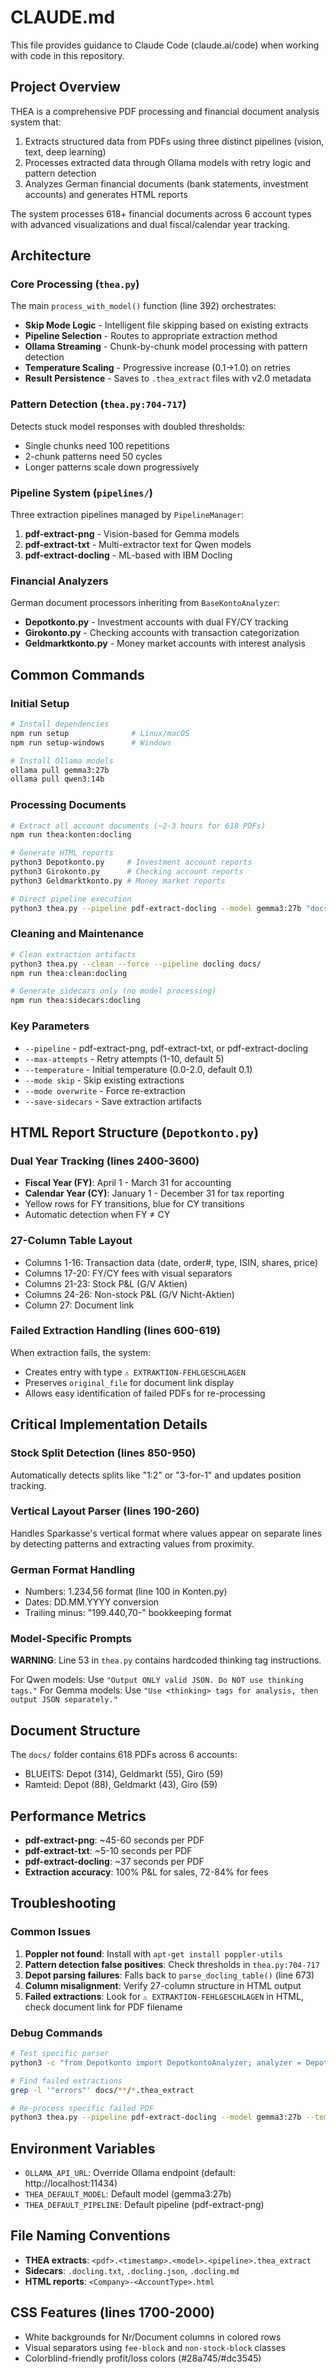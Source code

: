 # CLAUDE.md

This file provides guidance to Claude Code (claude.ai/code) when working with code in this repository.

## Project Overview

THEA is a comprehensive PDF processing and financial document analysis system that:
1. Extracts structured data from PDFs using three distinct pipelines (vision, text, deep learning)
2. Processes extracted data through Ollama models with retry logic and pattern detection
3. Analyzes German financial documents (bank statements, investment accounts) and generates HTML reports

The system processes 618+ financial documents across 6 account types with advanced visualizations and dual fiscal/calendar year tracking.

## Architecture

### Core Processing (`thea.py`)

The main `process_with_model()` function (line 392) orchestrates:
- **Skip Mode Logic** - Intelligent file skipping based on existing extracts
- **Pipeline Selection** - Routes to appropriate extraction method
- **Ollama Streaming** - Chunk-by-chunk model processing with pattern detection
- **Temperature Scaling** - Progressive increase (0.1→1.0) on retries
- **Result Persistence** - Saves to `.thea_extract` files with v2.0 metadata

### Pattern Detection (`thea.py:704-717`)

Detects stuck model responses with doubled thresholds:
- Single chunks need 100 repetitions
- 2-chunk patterns need 50 cycles
- Longer patterns scale down progressively

### Pipeline System (`pipelines/`)

Three extraction pipelines managed by `PipelineManager`:
1. **pdf-extract-png** - Vision-based for Gemma models
2. **pdf-extract-txt** - Multi-extractor text for Qwen models
3. **pdf-extract-docling** - ML-based with IBM Docling

### Financial Analyzers

German document processors inheriting from `BaseKontoAnalyzer`:
- **Depotkonto.py** - Investment accounts with dual FY/CY tracking
- **Girokonto.py** - Checking accounts with transaction categorization
- **Geldmarktkonto.py** - Money market accounts with interest analysis

## Common Commands

### Initial Setup
```bash
# Install dependencies
npm run setup              # Linux/macOS
npm run setup-windows      # Windows

# Install Ollama models
ollama pull gemma3:27b
ollama pull qwen3:14b
```

### Processing Documents
```bash
# Extract all account documents (~2-3 hours for 618 PDFs)
npm run thea:konten:docling

# Generate HTML reports
python3 Depotkonto.py     # Investment account reports
python3 Girokonto.py      # Checking account reports
python3 Geldmarktkonto.py # Money market reports

# Direct pipeline execution
python3 thea.py --pipeline pdf-extract-docling --model gemma3:27b "docs/**/*.pdf"
```

### Cleaning and Maintenance
```bash
# Clean extraction artifacts
python3 thea.py --clean --force --pipeline docling docs/
npm run thea:clean:docling

# Generate sidecars only (no model processing)
npm run thea:sidecars:docling
```

### Key Parameters
- `--pipeline` - pdf-extract-png, pdf-extract-txt, or pdf-extract-docling
- `--max-attempts` - Retry attempts (1-10, default 5)
- `--temperature` - Initial temperature (0.0-2.0, default 0.1)
- `--mode skip` - Skip existing extractions
- `--mode overwrite` - Force re-extraction
- `--save-sidecars` - Save extraction artifacts

## HTML Report Structure (`Depotkonto.py`)

### Dual Year Tracking (lines 2400-3600)
- **Fiscal Year (FY)**: April 1 - March 31 for accounting
- **Calendar Year (CY)**: January 1 - December 31 for tax reporting
- Yellow rows for FY transitions, blue for CY transitions
- Automatic detection when FY ≠ CY

### 27-Column Table Layout
- Columns 1-16: Transaction data (date, order#, type, ISIN, shares, price)
- Columns 17-20: FY/CY fees with visual separators
- Columns 21-23: Stock P&L (G/V Aktien)
- Columns 24-26: Non-stock P&L (G/V Nicht-Aktien)
- Column 27: Document link

### Failed Extraction Handling (lines 600-619)
When extraction fails, the system:
- Creates entry with type `⚠️ EXTRAKTION-FEHLGESCHLAGEN`
- Preserves `original_file` for document link display
- Allows easy identification of failed PDFs for re-processing

## Critical Implementation Details

### Stock Split Detection (lines 850-950)
Automatically detects splits like "1:2" or "3-for-1" and updates position tracking.

### Vertical Layout Parser (lines 190-260)
Handles Sparkasse's vertical format where values appear on separate lines by detecting patterns and extracting values from proximity.

### German Format Handling
- Numbers: 1.234,56 format (line 100 in Konten.py)
- Dates: DD.MM.YYYY conversion
- Trailing minus: "199.440,70-" bookkeeping format

### Model-Specific Prompts

**WARNING**: Line 53 in `thea.py` contains hardcoded thinking tag instructions.

For Qwen models: Use `"Output ONLY valid JSON. Do NOT use thinking tags."`
For Gemma models: Use `"Use <thinking> tags for analysis, then output JSON separately."`

## Document Structure

The `docs/` folder contains 618 PDFs across 6 accounts:
- BLUEITS: Depot (314), Geldmarkt (55), Giro (59)
- Ramteid: Depot (88), Geldmarkt (43), Giro (59)

## Performance Metrics

- **pdf-extract-png**: ~45-60 seconds per PDF
- **pdf-extract-txt**: ~5-10 seconds per PDF
- **pdf-extract-docling**: ~37 seconds per PDF
- **Extraction accuracy**: 100% P&L for sales, 72-84% for fees

## Troubleshooting

### Common Issues
1. **Poppler not found**: Install with `apt-get install poppler-utils`
2. **Pattern detection false positives**: Check thresholds in `thea.py:704-717`
3. **Depot parsing failures**: Falls back to `parse_docling_table()` (line 673)
4. **Column misalignment**: Verify 27-column structure in HTML output
5. **Failed extractions**: Look for `⚠️ EXTRAKTION-FEHLGESCHLAGEN` in HTML, check document link for PDF filename

### Debug Commands
```bash
# Test specific parser
python3 -c "from Depotkonto import DepotkontoAnalyzer; analyzer = DepotkontoAnalyzer(); result = analyzer.parse_docling_table(Path('path/to/docling.txt')); print(result)"

# Find failed extractions
grep -l '"errors"' docs/**/*.thea_extract

# Re-process specific failed PDF
python3 thea.py --pipeline pdf-extract-docling --model gemma3:27b --temperature 0.3 --mode overwrite "path/to/failed.pdf"
```

## Environment Variables

- `OLLAMA_API_URL`: Override Ollama endpoint (default: http://localhost:11434)
- `THEA_DEFAULT_MODEL`: Default model (gemma3:27b)
- `THEA_DEFAULT_PIPELINE`: Default pipeline (pdf-extract-png)

## File Naming Conventions

- **THEA extracts**: `<pdf>.<timestamp>.<model>.<pipeline>.thea_extract`
- **Sidecars**: `.docling.txt`, `.docling.json`, `.docling.md`
- **HTML reports**: `<Company>-<AccountType>.html`

## CSS Features (lines 1700-2000)
- White backgrounds for Nr/Document columns in colored rows
- Visual separators using `fee-block` and `non-stock-block` classes
- Colorblind-friendly profit/loss colors (#28a745/#dc3545)